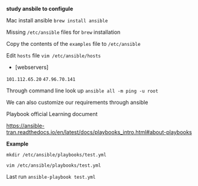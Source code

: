 **study ansbile to configule**

Mac install ansible ```brew install ansible```

Missing ```/etc/ansible``` files for ```brew``` installation

Copy the contents of the ```examples``` file to ```/etc/ansible```

Edit ```hosts``` file  ```vim /etc/ansible/hosts```

- [webservers]

```101.112.65.20```
```47.96.70.141```


Through command line look up ```ansible all -m ping -u root```

We can also customize our requirements through ansible 

Playbook official Learning document

https://ansible-tran.readthedocs.io/en/latest/docs/playbooks_intro.html#about-playbooks

**Example**

```mkdir /etc/ansible/playbooks/test.yml```

```vim /etc/ansible/playbooks/test.yml```

Last run ```ansible-playbook test.yml```


